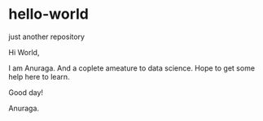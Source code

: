 # hello-world
just another repository

Hi World, 

I am Anuraga. And a coplete ameature to data science. 
Hope to get some help here to learn.

Good day!

Anuraga.
